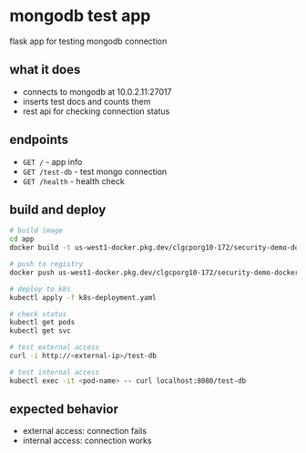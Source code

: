 # mongodb test app

flask app for testing mongodb connection

## what it does

- connects to mongodb at 10.0.2.11:27017
- inserts test docs and counts them
- rest api for checking connection status

## endpoints

- `GET /` - app info
- `GET /test-db` - test mongo connection
- `GET /health` - health check

## build and deploy

```bash
# build image
cd app
docker build -t us-west1-docker.pkg.dev/clgcporg10-172/security-demo-docker/mongodb-test-app:latest .

# push to registry
docker push us-west1-docker.pkg.dev/clgcporg10-172/security-demo-docker/mongodb-test-app:latest

# deploy to k8s
kubectl apply -f k8s-deployment.yaml

# check status
kubectl get pods
kubectl get svc

# test external access
curl -i http://<external-ip>/test-db

# test internal access
kubectl exec -it <pod-name> -- curl localhost:8080/test-db
```

## expected behavior

- external access: connection fails
- internal access: connection works